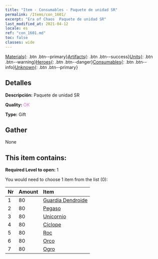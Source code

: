 ```yaml
---
title: "Item - Consumables - Paquete de unidad SR"
permalink: /Items/con_1601/
excerpt: "Era of Chaos  Paquete de unidad SR"
last_modified_at: 2021-04-12
locale: es
ref: "con_1601.md"
toc: false
classes: wide
---
```

 [Materials](/es/Items/){: .btn .btn--primary}[Artifacts](/es/Items/Artifacts/){: .btn .btn--success}[Units](/es/Items/Units/){: .btn .btn--warning}[Heroes](/es/Items/Heroes/){: .btn .btn--danger}[Consumables](/es/Items/Consumables/){: .btn .btn--info}[Unknown](/es/Items/Unknown/){: .btn .btn--primary}

## Detalles
 **Descripción:** Paquete de unidad SR

 **Quality:** <span style="color: #DA70D6">OK</span>

 **Type:** Gift

## Gather

  None

## This item contains:

 **Required Level to open:** 1

 You would need to choose 1 item from the list (0):

  | Nr | Amount |     Item    |
  |:---|:-------|:------------|
  | 1 | 80 | [Guardia Dendroide](/es/Items/unt_203/) | 
  | 2 | 80 | [Pegaso](/es/Items/unt_202/) | 
  | 3 | 80 | [Unicornio](/es/Items/unt_204/) | 
  | 4 | 80 | [Cíclope](/es/Items/unt_222/) | 
  | 5 | 80 | [Roc](/es/Items/unt_221/) | 
  | 6 | 80 | [Orco](/es/Items/unt_219/) | 
  | 7 | 80 | [Ogro](/es/Items/unt_220/) | 
